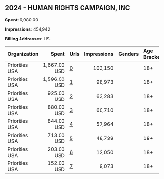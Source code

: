 ## 2024 - HUMAN RIGHTS CAMPAIGN, INC 
**Spent**: 6,980.00

**Impressions**: 454,942

**Billing Addresses**: US

|Organization|Spent|Urls|Impressions|Genders|Age Brackets|Country Codes|
|:---|---:|:---|---:|:---|:---|:---|
|Priorities USA|1,667.00 USD|[0](https://www.snap.com/political-ads/asset/ca900d3be737a26197b8f2436975d28d671d555143d99817c939b577d8917018?mediaType=mp4)|103,150||18+|united states|
|Priorities USA|1,596.00 USD|[1](https://www.snap.com/political-ads/asset/46c89341b10c80f75cd1c09c94397311060fd95faf0982dc74d48e9060048ae6?mediaType=mp4)|98,973||18+|united states|
|Priorities USA|925.00 USD|[2](https://www.snap.com/political-ads/asset/ca900d3be737a26197b8f2436975d28d671d555143d99817c939b577d8917018?mediaType=mp4)|63,283||18+|united states|
|Priorities USA|880.00 USD|[3](https://www.snap.com/political-ads/asset/46c89341b10c80f75cd1c09c94397311060fd95faf0982dc74d48e9060048ae6?mediaType=mp4)|60,710||18+|united states|
|Priorities USA|844.00 USD|[4](https://www.snap.com/political-ads/asset/46c89341b10c80f75cd1c09c94397311060fd95faf0982dc74d48e9060048ae6?mediaType=mp4)|57,964||18+|united states|
|Priorities USA|713.00 USD|[5](https://www.snap.com/political-ads/asset/ca900d3be737a26197b8f2436975d28d671d555143d99817c939b577d8917018?mediaType=mp4)|49,739||18+|united states|
|Priorities USA|203.00 USD|[6](https://www.snap.com/political-ads/asset/46c89341b10c80f75cd1c09c94397311060fd95faf0982dc74d48e9060048ae6?mediaType=mp4)|12,050||18+|united states|
|Priorities USA|152.00 USD|[7](https://www.snap.com/political-ads/asset/ca900d3be737a26197b8f2436975d28d671d555143d99817c939b577d8917018?mediaType=mp4)|9,073||18+|united states|
